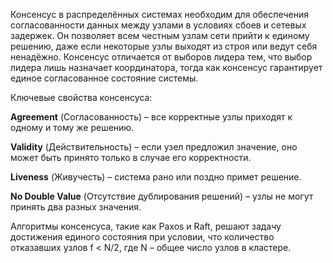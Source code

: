 Консенсус в распределённых системах необходим для обеспечения согласованности данных между узлами в условиях сбоев и сетевых задержек. Он позволяет всем честным узлам сети прийти к единому решению, даже если некоторые узлы выходят из строя или ведут себя ненадёжно. Консенсус отличается от выборов лидера тем, что выбор лидера лишь назначает координатора, тогда как консенсус гарантирует единое согласованное состояние системы.

Ключевые свойства консенсуса:

**Agreement** (Согласованность) – все корректные узлы приходят к одному и тому же решению.

**Validity** (Действительность) – если узел предложил значение, оно может быть принято только в случае его корректности.

**Liveness** (Живучесть) – система рано или поздно примет решение.

**No Double Value** (Отсутствие дублирования решений) – узлы не могут принять два разных значения.

Алгоритмы консенсуса, такие как Paxos и Raft, решают задачу достижения единого состояния при условии, что количество отказавших узлов f < N/2, где N – общее число узлов в кластере.